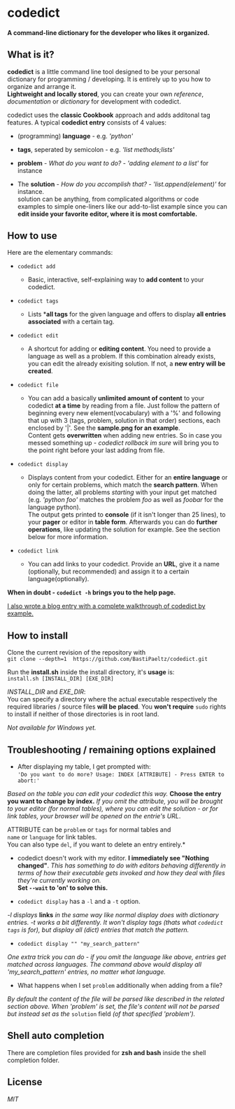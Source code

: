 # codedict

#### A command-line dictionary for the developer who likes it organized.

## What is it?

**codedict** is a little command line tool designed to be your personal dictionary for programming / developing. It is entirely up to you how to organize and arrange it.  
**Lightweight and locally stored**, you can create your own *reference*, *documentation* or *dictionary* for development with codedict.

codedict uses the **classic Cookbook** approach and adds additonal tag features. A typical **codedict entry** consists of 4 values: 

  * (programming) **language** - e.g. *'python'*

  * **tags**, seperated by semicolon - e.g. *'list methods;lists'*
 
  * **problem** - *What do you want to do?* - *'adding element to a list'* for instance
    
  * The **solution** - *How do you accomplish that?* - *'list.append(element)'* for instance.  
  solution can be anything, from complicated algorithms or code examples to simple one-liners like our add-to-list example since you can **edit inside your favorite editor, where it is most comfortable.**
  
## How to use   
  
  Here are the elementary commands:
  
  * `codedict add` 
    * Basic, interactive, self-explaining way to **add content** to your codedict. 
  
  * `codedict tags`
    * Lists ***all tags** for the given language and offers to display **all entries associated** with a certain tag.
  
  * `codedict edit`
    * A shortcut for adding or **editing content**. You need to provide a language as well as a problem. If this combination already exists, you can edit the already exisiting solution. If not, a **new entry will be created**. 

  * `codedict file`
    * You can add a basically **unlimited amount of content** to your codedict **at a time** by reading from a file. Just follow the pattern of beginning every new element(vocabulary) with a '%' and following that up with 3 (tags, problem, solution in that order) sections, each enclosed by '|'. See the **sample.png for an example**.   
    Content gets **overwritten** when adding new entries. So in case you messed something up - *codedict rollback im sure* will bring you to the point right before your last adding from file. 

  * `codedict display`
    * Displays content from your codedict. Either for an **entire language** or only for certain problems, which match the **search pattern**. When doing the latter, all problems *starting* with your input get matched (e.g. *'python foo'* matches the problem *foo* as well as *foobar* for the language python).     
    The output gets printed to **console** (if it isn't longer than 25 lines), to your **pager** or editor in **table form**. Afterwards you can do **further operations**, like updating the solution for example. See the section below for more information.

  * `codedict link` 
    * You can add links to your codedict. Provide an **URL**, give it a name (optionally, but recommended) and assign it to a certain language(optionally).

**When in doubt - `codedict -h` brings you to the help page.**

<a href="http://blog.kaderx.com/blog/2015/04/30/codedict-by-example/" target="_blank">I also wrote a blog entry with a complete walkthrough of codedict by example.</a> 

## How to install
  Clone the current revision of the repository with  
  `git clone --depth=1  https://github.com/BastiPaeltz/codedict.git`

  Run the **install.sh** inside the install directory, it's **usage** is:  
  `install.sh [INSTALL_DIR] [EXE_DIR]`  

*INSTALL_DIR* and *EXE_DIR*:  
 You can specify a directory where the actual executable respectively the required libraries / source files **will be placed**. You **won't require** `sudo` rights to install if neither of those directories is in root land. 
  
*Not available for Windows yet.*  

## Troubleshooting / remaining options explained

* After displaying my table, I get prompted with:   
`'Do you want to do more? Usage: INDEX [ATTRIBUTE] - Press ENTER to abort:'` 

*Based on the table you can edit your codedict this way.* **Choose the entry you want to change by index.** *If you omit the attribute, you will be brought to your editor (for normal tables), where you can edit the solution - or for link tables, your browser will be opened on the entrie's URL*.

ATTRIBUTE can be `problem` or `tags` for normal tables and  
`name` or `language` for link tables.  
You can also type `del`, if you want to delete an entry entirely.*

* codedict doesn't work with my editor. **I immediately see "Nothing changed"**.
*This has something to do with editors behaving differently in terms of how their executable gets invoked and how they deal with files they're currently working on.*  
**Set `--wait` to 'on' to solve this.** 

* `codedict display` has a `-l` and a `-t` option.

*-l displays* **links** *in the same way like normal display does with dictionary entries. -t works a bit differently. It won't display tags (thats what `codedict tags` is for), but display all (dict) entries that match the pattern.*

* `codedict display "" "my_search_pattern"`

*One extra trick you can do - if you omit the language like above, entries get matched across languages. The command above would display all 'my_search_pattern' entries, no matter what language.*

* What happens when I set `problem` additionally when adding from a file?

*By default the content of the file will be parsed like described in the related section above. When 'problem' is set, the file's content will not be parsed but instead set as the* `solution` field *(of that specified 'problem').* 

## Shell auto completion
There are completion files provided for **zsh and bash** inside the shell completion folder.


## License
  
*MIT*
